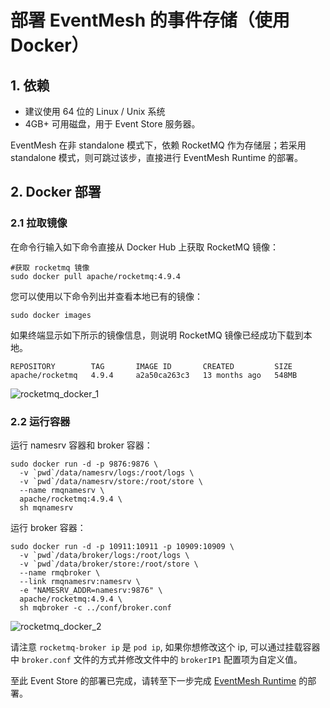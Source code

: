 # 部署 EventMesh 的事件存储（使用 Docker）

## 1. 依赖

- 建议使用 64 位的 Linux / Unix 系统
- 4GB+ 可用磁盘，用于 Event Store 服务器。

EventMesh 在非 standalone 模式下，依赖 RocketMQ 作为存储层；若采用 standalone 模式，则可跳过该步，直接进行 EventMesh Runtime 的部署。

## 2. Docker 部署

### 2.1 拉取镜像

在命令行输入如下命令直接从 Docker Hub 上获取 RocketMQ 镜像：

```shell
#获取 rocketmq 镜像
sudo docker pull apache/rocketmq:4.9.4
```

您可以使用以下命令列出并查看本地已有的镜像：

```shell
sudo docker images
```

如果终端显示如下所示的镜像信息，则说明 RocketMQ 镜像已经成功下载到本地。

```shell
REPOSITORY        TAG       IMAGE ID       CREATED         SIZE
apache/rocketmq   4.9.4     a2a50ca263c3   13 months ago   548MB
```

![rocketmq_docker_1](/images/install/rocketmq_docker_1.png)

### 2.2 运行容器

运行 namesrv 容器和 broker 容器：

```shell
sudo docker run -d -p 9876:9876 \
  -v `pwd`/data/namesrv/logs:/root/logs \
  -v `pwd`/data/namesrv/store:/root/store \
  --name rmqnamesrv \
  apache/rocketmq:4.9.4 \
  sh mqnamesrv
```

运行 broker 容器：

```shell
sudo docker run -d -p 10911:10911 -p 10909:10909 \
  -v `pwd`/data/broker/logs:/root/logs \
  -v `pwd`/data/broker/store:/root/store \
  --name rmqbroker \
  --link rmqnamesrv:namesrv \
  -e "NAMESRV_ADDR=namesrv:9876" \
  apache/rocketmq:4.9.4 \
  sh mqbroker -c ../conf/broker.conf

```

![rocketmq_docker_2](/images/install/rocketmq_docker_2.png)

请注意 `rocketmq-broker ip` 是 `pod ip`, 如果你想修改这个 ip, 可以通过挂载容器中 `broker.conf` 文件的方式并修改文件中的 `brokerIP1` 配置项为自定义值。

至此 Event Store 的部署已完成，请转至下一步完成 [EventMesh Runtime](04-runtime-with-docker.md) 的部署。
